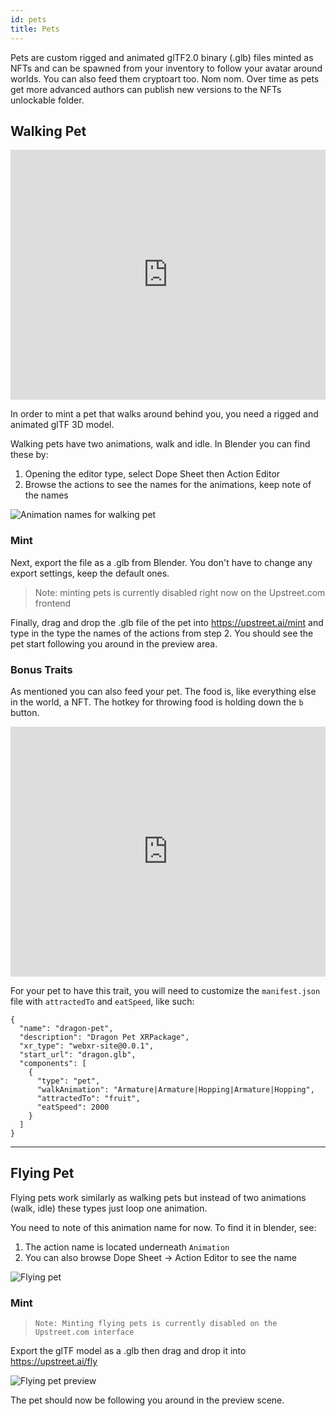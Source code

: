 ```yaml
---
id: pets
title: Pets
---
```


Pets are custom rigged and animated glTF2.0 binary (.glb) files minted as NFTs and can be spawned from your inventory to follow your avatar around worlds. You can also feed them cryptoart too. Nom nom. Over time as pets get more advanced authors can publish new versions to the NFTs unlockable folder.

## Walking Pet

<iframe width="100%" height="400" src="https://www.youtube.com/embed/9wKi4VSyWuU" title="YouTube video player" frameborder="0" allow="accelerometer; autoplay; clipboard-write; encrypted-media; gyroscope; picture-in-picture" allowfullscreen></iframe>

In order to mint a pet that walks around behind you, you need a rigged and animated glTF 3D model.

Walking pets have two animations, walk and idle. In Blender you can find these by:

1. Opening the editor type, select Dope Sheet then Action Editor
2. Browse the actions to see the names for the animations, keep note of the names

![Animation names for walking pet](/img/blobpet.jpg)

### Mint

Next, export the file as a .glb from Blender. You don't have to change any export settings, keep the default ones.

> Note: minting pets is currently disabled right now on the Upstreet.com frontend

Finally, drag and drop the .glb file of the pet into https://upstreet.ai/mint and type in the type the names of the actions from step 2. You should see the pet start following you around in the preview area.

### Bonus Traits

As mentioned you can also feed your pet. The food is, like everything else in the world, a NFT. The hotkey for throwing food is holding down the `b` button.

<iframe width="100%" height="400" src="https://www.youtube.com/embed/6_yEFqlCuIk" title="YouTube video player" frameborder="0" allow="accelerometer; autoplay; clipboard-write; encrypted-media; gyroscope; picture-in-picture" allowfullscreen></iframe>

For your pet to have this trait, you will need to customize the `manifest.json` file with `attractedTo` and `eatSpeed`, like such:

```
{
  "name": "dragon-pet",
  "description": "Dragon Pet XRPackage",
  "xr_type": "webxr-site@0.0.1",
  "start_url": "dragon.glb",
  "components": [
    {
      "type": "pet",
      "walkAnimation": "Armature|Armature|Hopping|Armature|Hopping",
      "attractedTo": "fruit",
      "eatSpeed": 2000
    }
  ]
}
```


---

## Flying Pet

Flying pets work similarly as walking pets but instead of two animations (walk, idle) these types just loop one animation.

You need to note of this animation name for now. To find it in blender, see:

1. The action name is located underneath `Animation`
2. You can also browse Dope Sheet -> Action Editor to see the name

![Flying pet](/img/flyingpet.jpg)

### Mint

> `Note: Minting flying pets is currently disabled on the Upstreet.com interface`

Export the glTF model as a .glb then drag and drop it into https://upstreet.ai/fly

![Flying pet preview](/img/flyingpet2.gif)

The pet should now be following you around in the preview scene.

